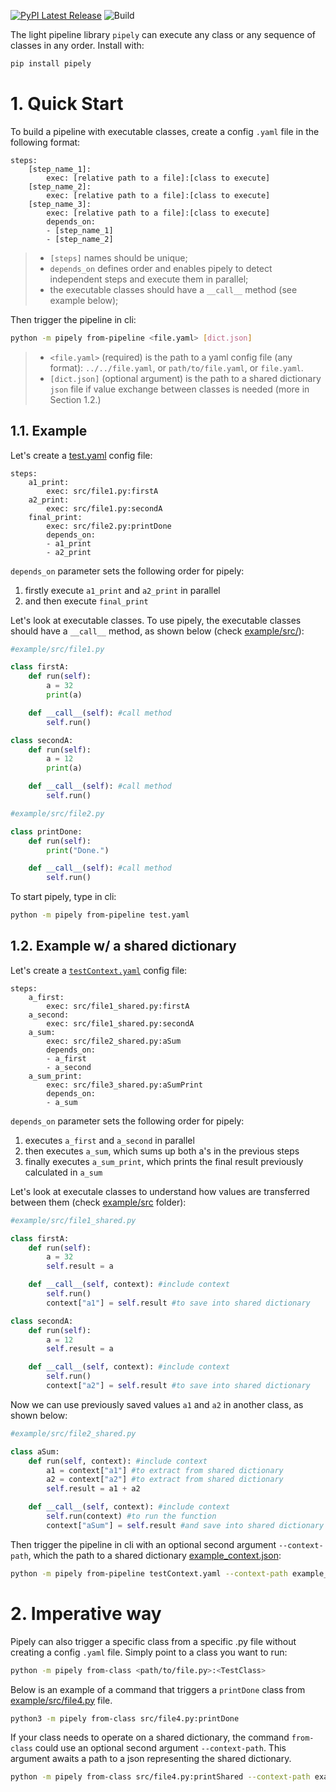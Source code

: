 [![PyPI Latest Release](https://img.shields.io/pypi/v/pipely.svg)](https://pypi.org/project/pipely/)
![Build](https://img.shields.io/github/checks-status/5x12/pipely/0.3.0)

The light pipeline library `pipely` can execute any class or any sequence of classes in any order. Install with:
```bash
pip install pipely
```

# 1. Quick Start

To build a pipeline with executable classes, create a config `.yaml` file in the following format:

```text
steps:
    [step_name_1]:
        exec: [relative path to a file]:[class to execute]
    [step_name_2]:
        exec: [relative path to a file]:[class to execute]
    [step_name_3]:
        exec: [relative path to a file]:[class to execute]
        depends_on:
        - [step_name_1]
        - [step_name_2]
```

> - `[steps]` names should be unique;
> - `depends_on` defines order and enables pipely to detect independent steps and execute them in parallel;
> - the executable classes should have a ``__call__`` method (see example below);



Then trigger the pipeline in cli:

```bash
python -m pipely from-pipeline <file.yaml> [dict.json]
```

> - `<file.yaml>` (required) is the path to a yaml config file (any format): `../../file.yaml`, or `path/to/file.yaml`, or `file.yaml`.
> - `[dict.json]` (optional argument) is the path to a shared dictionary `json` file if value exchange between classes is needed (more in Section 1.2.)


<!-- > - it's possible to add an argument to ``__call__``, which is used by pipely to share a dictionary between classes, thus permitting simple value transmission from class to class (see example below); -->

## 1.1. Example

Let's create a [test.yaml](example/test.yaml) config file:

```text
steps:
    a1_print:
        exec: src/file1.py:firstA
    a2_print:
        exec: src/file1.py:secondA
    final_print:
        exec: src/file2.py:printDone
        depends_on:
        - a1_print
        - a2_print
```
`depends_on` parameter sets the following order for pipely:

1. firstly execute `a1_print` and `a2_print` in parallel
2. and then execute `final_print`

Let's look at executable classes. To use pipely, the executable classes should have a `__call__` method, as shown below (check [example/src/](example/src)):

```python
#example/src/file1.py

class firstA:
    def run(self):
        a = 32
        print(a)

    def __call__(self): #call method
        self.run()

class secondA:
    def run(self):
        a = 12
        print(a)

    def __call__(self): #call method
        self.run()
```
```python
#example/src/file2.py

class printDone:
    def run(self):
        print("Done.")

    def __call__(self): #call method
        self.run()
```

To start pipely, type in cli:
```bash
python -m pipely from-pipeline test.yaml
```


## 1.2. Example w/ a shared dictionary

Let's create a [`testContext.yaml`](example/testContext.yaml) config file:

```text
steps:
    a_first:
        exec: src/file1_shared.py:firstA
    a_second:
        exec: src/file1_shared.py:secondA
    a_sum:
        exec: src/file2_shared.py:aSum
        depends_on:
        - a_first
        - a_second
    a_sum_print:
        exec: src/file3_shared.py:aSumPrint
        depends_on:
        - a_sum
```
`depends_on` parameter sets the following order for pipely:

1. executes `a_first` and `a_second` in parallel
2. then executes `a_sum`, which sums up both a's in the previous steps
3. finally executes `a_sum_print`, which prints the final result previously calculated in `a_sum`

Let's look at executale classes to understand how values are transferred between them (check [example/src](/example/src) folder):

```python
#example/src/file1_shared.py

class firstA:
    def run(self):
        a = 32
        self.result = a

    def __call__(self, context): #include context
        self.run()
        context["a1"] = self.result #to save into shared dictionary

class secondA:
    def run(self):
        a = 12
        self.result = a

    def __call__(self, context): #include context
        self.run()
        context["a2"] = self.result #to save into shared dictionary
```
Now we can use previously saved values `a1` and `a2` in another class, as shown below: 

```python
#example/src/file2_shared.py

class aSum:
    def run(self, context): #include context
        a1 = context["a1"] #to extract from shared dictionary
        a2 = context["a2"] #to extract from shared dictionary
        self.result = a1 + a2

    def __call__(self, context): #include context
        self.run(context) #to run the function
        context["aSum"] = self.result #and save into shared dictionary
```

Then trigger the pipeline in cli with an optional second argument `--context-path`, which the path to a shared dictionary [example_context.json](example/example_context.json):

```bash
python -m pipely from-pipeline testContext.yaml --context-path example_context.json
```

# 2. Imperative way
Pipely can also trigger a specific class from a specific .py file without creating a config `.yaml` file. Simply point to a class you want to run:

```bash
python -m pipely from-class <path/to/file.py>:<TestClass>
```

Below is an example of a command that triggers a `printDone` class from [example/src/file4.py](example/src/file4.py) file.

```bash /example
python3 -m pipely from-class src/file4.py:printDone
```

If your class needs to operate on a shared dictionary, the command `from-class` could use an optional second argument `--context-path`. This argument awaits a path to a json representing the shared dictionary.

```bash
python -m pipely from-class src/file4.py:printShared --context-path example_context.json
```

